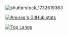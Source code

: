 
![shutterstock_1732619363](https://user-images.githubusercontent.com/75548830/144175288-0510b6b4-24a6-4bb1-b2a1-8919ad779182.jpg)





[![Anurag's GitHub stats](https://github-readme-stats.vercel.app/api?username=shivermotion&theme=tokyonight)](https://github.com/anuraghazra/github-readme-stats)

[![Top Langs](https://github-readme-stats.vercel.app/api/top-langs/?username=shivermotion&theme=tokyonight)](https://github.com/anuraghazra/github-readme-stats)
